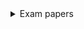 



<details>
<summary>Exam papers </summary>

## Main
- [2021 Exam](https://google.com)  
- [2022 Exam](https://google.com)  
</details>


